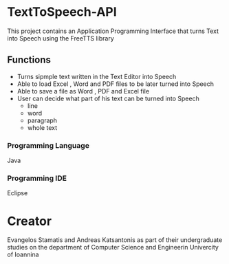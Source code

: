 # TextToSpeech-API
This project contains an Application Programming Interface that turns Text into Speech using the FreeTTS library 

## Functions 
- Turns sipmple text written in the Text Editor into Speech 
- Able to load Excel , Word and PDF files to be later turned into Speech 
- Able to save a file as Word , PDF and Excel file 
- User can decide what part of his text can be turned into Speech 
    - line  
    - word 
    - paragraph 
    - whole text 

### Programming Language
Java 

### Programming IDE
Eclipse

# Creator 
Evangelos Stamatis and Andreas Katsantonis as part of their undergraduate studies on the department of Computer Science and Engineerin Univercity of Ioannina 